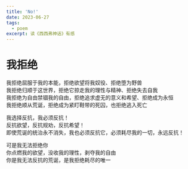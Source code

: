 ```yaml
---
title: 'No!'
date: 2023-06-27
tags:
  - poem
excerpt: 读《西西弗神话》有感
---
```

# 我拒绝

我拒绝屈服于我的本能，拒绝欲望将我奴役、拒绝堕为野兽</br>
我拒绝归顺于这世界，拒绝它掠走我的理性与精神、拒绝失去自我</br>
我拒绝为自由禁锢我的自由，拒绝追求虚无的意义和希望、拒绝成为永恒</br>
我拒绝顺从荒诞，拒绝成为紧盯鞋带的死囚，也拒绝逃入死亡</br>

我选择反抗，我必须反抗！</br>
反抗欲望，反抗规劝，反抗希望！</br>
即使荒诞的统治永不消失，我也必须反抗它，必须耗尽我的一切，永远反抗！</br>

可是我无法拒绝你</br>
你点燃我的欲望，没收我的理性，剥夺我的自由</br>
你是我无法反抗的荒诞，是我拒绝耗尽的唯一</br>

